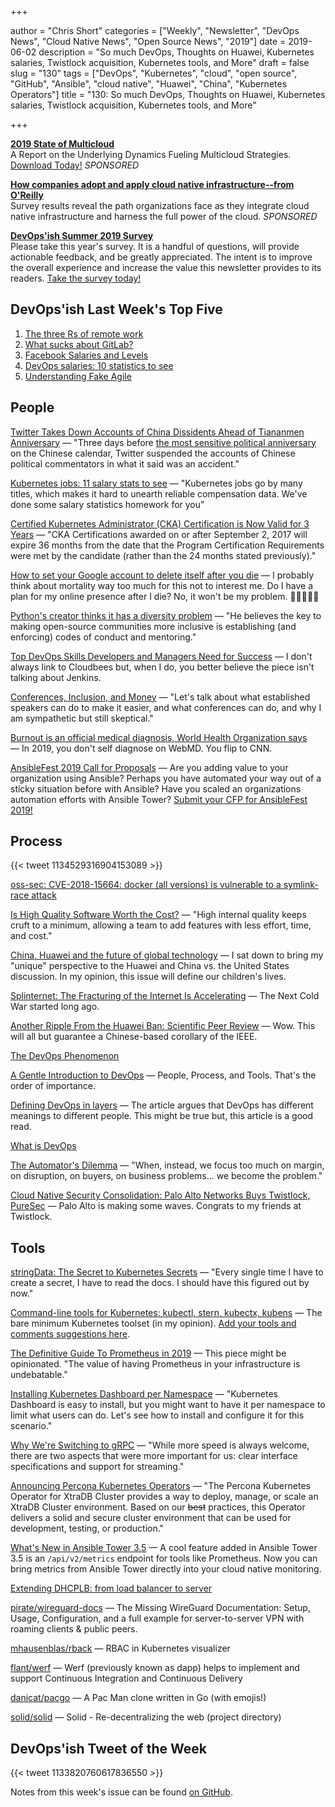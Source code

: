 +++

author = "Chris Short"
categories = ["Weekly", "Newsletter", "DevOps News", "Cloud Native News", "Open Source News", "2019"]
date = 2019-06-02
description = "So much DevOps, Thoughts on Huawei, Kubernetes salaries, Twistlock acquisition, Kubernetes tools, and More"
draft = false
slug = "130"
tags = ["DevOps", "Kubernetes", "cloud", "open source", "GitHub", "Ansible", "cloud native", "Huawei", "China", "Kubernetes Operators"]
title = "130: So much DevOps, Thoughts on Huawei, Kubernetes salaries, Twistlock acquisition, Kubernetes tools, and More"

+++

[**2019 State of Multicloud**](https://turbonomic.com/state-of-multicloud/?utm_campaign=7012o000001oRz6AAE)  
A Report on the Underlying Dynamics Fueling Multicloud Strategies. [Download Today!](https://turbonomic.com/state-of-multicloud/?utm_campaign=7012o000001oRz6AAE) *SPONSORED*

[**How companies adopt and apply cloud native infrastructure--from O'Reilly**](https://www.oreilly.com/pub/cpc/224549)  
Survey results reveal the path organizations face as they integrate cloud native infrastructure and harness the full power of the cloud. *SPONSORED*

[**DevOps'ish Summer 2019 Survey**](https://devopsi.sh/survey)  
Please take this year's survey. It is a handful of questions, will provide actionable feedback, and be greatly appreciated. The intent is to improve the overall experience and increase the value this newsletter provides to its readers. [Take the survey today!](https://devopsi.sh/survey)

## DevOps'ish Last Week's Top Five

1. [The three Rs of remote work](https://dave.cheney.net/2019/05/19/the-three-rs-of-remote-work)
1. [What sucks about GitLab?](https://www.reddit.com/r/devops/comments/br4vui/what_sucks_about_gitlab/)
1. [Facebook Salaries and Levels](https://www.levels.fyi/salary/Facebook/)
1. [DevOps salaries: 10 statistics to see](https://enterprisersproject.com/article/2019/5/devops-jobs-salaries-10-statistics)
1. [Understanding Fake Agile](https://www.forbes.com/sites/stevedenning/2019/05/23/understanding-fake-agile/#3110fa3c4bbe)

## People

[Twitter Takes Down Accounts of China Dissidents Ahead of Tiananmen Anniversary](https://www.nytimes.com/2019/06/01/business/twitter-china-tiananmen.html) — "Three days before [the most sensitive political anniversary](https://shortcdn.com/devopsish/china-89.pdf) on the Chinese calendar, Twitter suspended the accounts of Chinese political commentators in what it said was an accident."

[Kubernetes jobs: 11 salary stats to see](https://enterprisersproject.com/article/2019/5/kubernetes-jobs-11-salary-statistics) — "Kubernetes jobs go by many titles, which makes it hard to unearth reliable compensation data. We've done some salary statistics homework for you"

[Certified Kubernetes Administrator (CKA) Certification is Now Valid for 3 Years](https://www.cncf.io/blog/2019/05/28/certified-kubernetes-administrator-cka-certification-is-now-valid-for-3-years/) — "CKA Certifications awarded on or after September 2, 2017 will expire 36 months from the date that the Program Certification Requirements were met by the candidate (rather than the 24 months stated previously)."

[How to set your Google account to delete itself after you die](https://www.cnbc.com/2019/05/28/how-to-set-google-to-delete-everything-after-i-die.html) — I probably think about mortality way too much for this not to interest me. Do I have a plan for my online presence after I die? No, it won't be my problem. 🤣🤣🤣🤣🤣

[Python's creator thinks it has a diversity problem](https://qz.com/1624252/pythons-creator-thinks-it-has-a-diversity-problem/) — "He believes the key to making open-source communities more inclusive is establishing (and enforcing) codes of conduct and mentoring."

[Top DevOps Skills Developers and Managers Need for Success](https://www.cloudbees.com/blog/top-devops-skills-developers-and-managers-need-success) — I don't always link to Cloudbees but, when I do, you better believe the piece isn't talking about Jenkins.

[Conferences, Inclusion, and Money](https://heidiwaterhouse.com/2019/05/19/conferences-inclusion-and-money/) — "Let's talk about what established speakers can do to make it easier, and what conferences can do, and why I am sympathetic but still skeptical."

[Burnout is an official medical diagnosis, World Health Organization says](https://www.cnn.com/2019/05/27/health/who-burnout-disease-trnd/index.html) — In 2019, you don't self diagnose on WebMD. You flip to CNN.

[AnsibleFest 2019 Call for Proposals](https://ansiblefest2019.eventpoint.com/cfp/?utm_source=devopsish) — Are you adding value to your organization using Ansible? Perhaps you have automated your way out of a sticky situation before with Ansible? Have you scaled an organizations automation efforts with Ansible Tower? [Submit your CFP for AnsibleFest 2019!](https://ansiblefest2019.eventpoint.com/cfp/?utm_source=devopsish)

## Process

{{< tweet 1134529316904153089 >}}

[oss-sec: CVE-2018-15664: docker (all versions) is vulnerable to a symlink-race attack](https://seclists.org/oss-sec/2019/q2/131)

[Is High Quality Software Worth the Cost?](https://martinfowler.com/articles/is-quality-worth-cost.html) — "High internal quality keeps cruft to a minimum, allowing a team to add features with less effort, time, and cost."

[China, Huawei and the future of global technology](https://www.gun.io/frontier/2019/episode-61) — I sat down to bring my "unique" perspective to the Huawei and China vs. the United States discussion. In my opinion, this issue will define our children's lives.

[Splinternet: The Fracturing of the Internet Is Accelerating](http://fortune.com/2019/05/29/splinternet-online-censorship/) — The Next Cold War started long ago.

[Another Ripple From the Huawei Ban: Scientific Peer Review](https://www.wired.com/story/another-ripple-huawei-ban-scientific-peer-review/) — Wow. This will all but guarantee a Chinese-based corollary of the IEEE.

[The DevOps Phenomenon](https://queue.acm.org/detail.cfm?ref=rss&id=3338532)

[A Gentle Introduction to DevOps](http://ravikirans.com/gentle-introduction-to-devops/) — People, Process, and Tools. That's the order of importance.

[Defining DevOps in layers](https://opensource.com/article/19/5/defining-devops-layers) — The article argues that DevOps has different meanings to different people. This might be true but, this article is a good read.

[What is DevOps](https://devopsish.com/what-is-devops/)

[The Automator's Dilemma](https://lukekanies.com/the-automators-dilemma/) — "When, instead, we focus too much on margin, on disruption, on buyers, on business problems... we become the problem."

[Cloud Native Security Consolidation: Palo Alto Networks Buys Twistlock, PureSec](https://thenewstack.io/cloud-native-security-consolidation-palo-alto-networks-buys-twistlock-puresec/) — Palo Alto is making some waves. Congrats to my friends at Twistlock.

## Tools

[stringData: The Secret to Kubernetes Secrets](https://chrisshort.net/the-secret-to-kubernetes-secrets/) — "Every single time I have to create a secret, I have to read the docs. I should have this figured out by now."

[Command-line tools for Kubernetes: kubectl, stern, kubectx, kubens](https://developers.redhat.com/blog/2019/05/27/command-line-tools-for-kubernetes-kubectl-stern-kubectx-kubens/) — The bare minimum Kubernetes toolset (in my opinion). [Add your tools and comments suggestions here](https://www.reddit.com/user/oaf357/comments/bvswqy/devopsish_130/).

[The Definitive Guide To Prometheus in 2019](http://devconnected.com/the-definitive-guide-to-prometheus-in-2019/) — This piece might be opinionated. "The value of having Prometheus in your infrastructure is undebatable."

[Installing Kubernetes Dashboard per Namespace](https://akomljen.com/installing-kubernetes-dashboard-per-namespace/) — "Kubernetes Dashboard is easy to install, but you might want to have it per namespace to limit what users can do. Let's see how to install and configure it for this scenario."

[Why We're Switching to gRPC](https://eng.fromatob.com/post/2019/05/why-were-switching-to-grpc/) — "While more speed is always welcome, there are two aspects that were more important for us: clear interface specifications and support for streaming."

[Announcing Percona Kubernetes Operators](https://www.percona.com/blog/2019/05/29/percona-kubernetes-operators/) — "The Percona Kubernetes Operator for XtraDB Cluster provides a way to deploy, manage, or scale an XtraDB Cluster environment. Based on our ~~best~~ practices, this Operator delivers a solid and secure cluster environment that can be used for development, testing, or production."

[What's New in Ansible Tower 3.5](https://www.ansible.com/blog/whats-new-in-ansible-tower-3.5) — A cool feature added in Ansible Tower 3.5 is an `/api/v2/metrics` endpoint for tools like Prometheus. Now you can bring metrics from Ansible Tower directly into your cloud native monitoring.

[Extending DHCPLB: from load balancer to server](https://code.fb.com/data-infrastructure/dhcplb-server/)

[pirate/wireguard-docs](https://github.com/pirate/wireguard-docs) — The Missing WireGuard Documentation: Setup, Usage, Configuration, and a full example for server-to-server VPN with roaming clients & public peers.

[mhausenblas/rback](https://github.com/mhausenblas/rback) — RBAC in Kubernetes visualizer

[flant/werf](https://github.com/flant/werf) — Werf (previously known as dapp) helps to implement and support Continuous Integration and Continuous Delivery

[danicat/pacgo](https://github.com/danicat/pacgo) — A Pac Man clone written in Go (with emojis!)

[solid/solid](https://github.com/solid/solid) — Solid - Re-decentralizing the web (project directory)

## DevOps'ish Tweet of the Week

{{< tweet 1133820760617836550 >}}

Notes from this week's issue can be found [on GitHub](https://github.com/chris-short/devopsish.com).

